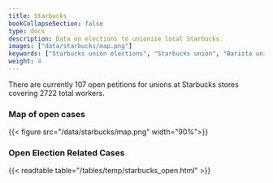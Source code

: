 ```yaml
---
title: Starbucks
bookCollapseSection: false
type: docs
description: Data on elections to unionize local Starbucks.
images: ["data/starbucks/map.png"]
keywords: ["Starbucks union elections", "Starbucks union", "Barista union"]
weight: 4
---
```


There are currently 107 open petitions for unions at Starbucks stores covering 2722 total workers.
### Map of open cases
{{< figure
    src="/data/starbucks/map.png"
    width="90%">}}

### Open Election Related Cases
{{< readtable table="/tables/temp/starbucks_open.html" >}}
